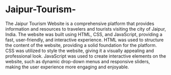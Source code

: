 # Jaipur-Tourism-
The Jaipur Tourism Website is a comprehensive platform that provides information and resources to travelers and tourists visiting the city of Jaipur, India. The website was built using HTML, CSS, and JavaScript, providing a fast, user-friendly, and interactive experience. HTML was used to structure the content of the website, providing a solid foundation for the platform. CSS was utilized to style the website, giving it a visually appealing and professional look. JavaScript was used to create interactive elements on the website, such as dynamic drop-down menus and responsive sliders, making the user experience more engaging and enjoyable.
